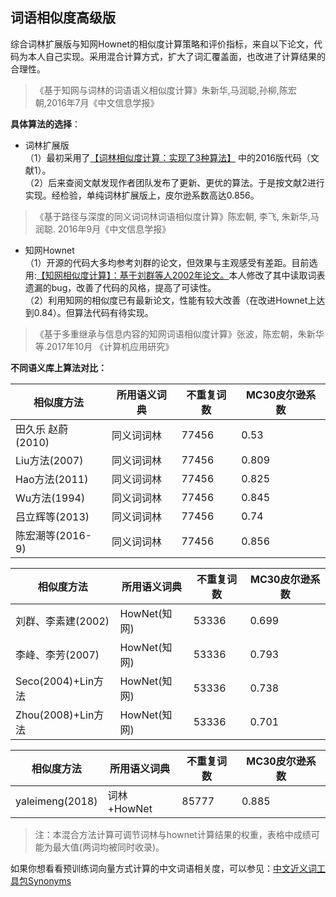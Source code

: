 ## 词语相似度高级版
综合词林扩展版与知网Hownet的相似度计算策略和评价指标，来自以下论文，代码为本人自己实现。采用混合计算方式，扩大了词汇覆盖面，也改进了计算结果的合理性。</br>
> 《基于知网与词林的词语语义相似度计算》朱新华,马润聪,孙柳,陈宏朝,2016年7月《中文信息学报》</br>

**具体算法的选择**：</br>
+ 词林扩展版</br>
（1）最初采用了[【词林相似度计算：实现了3种算法】](https://github.com/ashengtx/CilinSimilarity)
中的2016版代码（文献1）。</br>
（2）后来查阅文献发现作者团队发布了更新、更优的算法。于是按文献2进行实现。经检验，单纯词林扩展版上，皮尔逊系数高达0.856。
> 《基于路径与深度的同义词词林词语相似度计算》陈宏朝, 李飞, 朱新华,马润聪. 2016年9月《中文信息学报》</br>

+ 知网Hownet</br>
（1）开源的代码大多均参考刘群的论文，但效果与主观感受有差距。目前选用:[【知网相似度计算】：基于刘群等人2002年论文。](https://github.com/240400968/hownet-similarity)本人修改了其中读取词表遗漏的bug，改善了代码的风格，提高了可读性。</br>
（2）利用知网的相似度已有最新论文，性能有较大改善（在改进Hownet上达到0.84）。但算法代码有待实现。
> 《基于多重继承与信息内容的知网词语相似度计算》张波，陈宏朝，朱新华等.2017年10月 《计算机应用研究》</br>

**不同语义库上算法对比：**

|相似度方法|所用语义词典|不重复词数|MC30皮尔逊系数|
|------------|---------|---------|-----------|
|田久乐 赵蔚(2010)	|同义词词林	|77456	|0.53|
|Liu方法(2007)	|同义词词林|	77456|	0.809|
|Hao方法(2011)	|同义词词林|	77456|	0.825|
|Wu方法(1994)	|同义词词林|	77456	|0.845|
|吕立辉等(2013)	|同义词词林	|77456|	0.74|
|陈宏潮等(2016-9)	|同义词词林|	77456|	0.856|


|相似度方法|所用语义词典|不重复词数|MC30皮尔逊系数|
|------------|---------|---------|-----------|
|刘群、李素建(2002)|	HowNet(知网)|	53336|	0.699|
|李峰、李芳(2007)|	HowNet(知网)|	53336|	0.793|
|Seco(2004)+Lin方法|	HowNet(知网)|	53336|	0.738|
|Zhou(2008)+Lin方法|	HowNet(知网)|	53336	|0.701|

|相似度方法|所用语义词典|不重复词数|MC30皮尔逊系数|
|------------|---------|---------|-----------|
|yaleimeng(2018)|	词林+HowNet|	85777	|0.885|
>注：本混合方法计算可调节词林与hownet计算结果的权重，表格中成绩可能为最大值(两词均被同时收录)。

如果你想看看预训练词向量方式计算的中文词语相关度，可以参见：[中文近义词工具包Synonyms](https://github.com/huyingxi/Synonyms)


